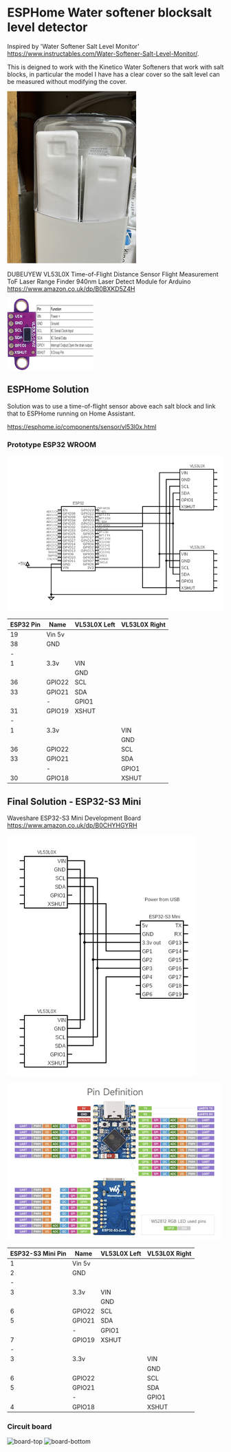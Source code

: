 # ESPHome Water softener blocksalt level detector

Inspired by 'Water Softener Salt Level Monitor' <https://www.instructables.com/Water-Softener-Salt-Level-Monitor/>.

This is deigned to work with the Kinetico Water Softeners that work with salt blocks, in particular the model I have has a clear cover so the salt level can be measured without modifying the cover.

![water-softener](IMG_2202.png)

DUBEUYEW VL53L0X Time-of-Flight Distance Sensor Flight Measurement ToF Laser Range Finder 940nm Laser Detect Module for Arduino
<https://www.amazon.co.uk/dp/B0BXKD5Z4H>

![VL53L0X](VL53L0X.png)

## ESPHome Solution

Solution was to use a time-of-flight sensor above each salt block and link that to ESPHome running on Home Assistant.

<https://esphome.io/components/sensor/vl53l0x.html>

### Prototype ESP32 WROOM

![circuit](circuit.png)

| ESP32 Pin | Name    | VL53L0X Left | VL53L0X Right |
| --------- | ------- | ------------ | ------------- |
| 19        | Vin 5v  |              |               |
| 38        | GND     |              |               |
| -         |         |              |               |
| 1         | 3.3v    | VIN          |               |
|           |         | GND          |               |
| 36        | GPIO22  | SCL          |               |
| 33        | GPIO21  | SDA          |               |
|           | -       | GPIO1        |               |
| 31        | GPIO19  | XSHUT        |               |
| -         |         |              |               |
| 1         | 3.3v    |              | VIN           |
|           |         |              | GND           |
| 36        | GPIO22  |              | SCL           |
| 33        | GPIO21  |              | SDA           |
|           | -       |              | GPIO1         |
| 30        | GPIO18  |              | XSHUT         |

## Final Solution - ESP32-S3 Mini

Waveshare ESP32-S3 Mini Development Board
<https://www.amazon.co.uk/dp/B0CHYHGYRH>

![esp32-s3-mini-circuit](esp32-s3-mini-circuit.png)

![esp32-s3-min](ESP32-S3-Mini.png)

| ESP32-S3 Mini Pin | Name    | VL53L0X Left | VL53L0X Right |
| --------- | ------- | ------------ | ------------- |
| 1         | Vin 5v  |              |               |
| 2         | GND     |              |               |
| -         |         |              |               |
| 3         | 3.3v    | VIN          |               |
|           |         | GND          |               |
| 6         | GPIO22  | SCL          |               |
| 5         | GPIO21  | SDA          |               |
|           | -       | GPIO1        |               |
| 7         | GPIO19  | XSHUT        |               |
| -         |         |              |               |
| 3         | 3.3v    |              | VIN           |
|           |         |              | GND           |
| 6         | GPIO22  |              | SCL           |
| 5         | GPIO21  |              | SDA           |
|           | -       |              | GPIO1         |
| 4         | GPIO18  |              | XSHUT         |

### Circuit board

![board-top](IMG_0212.png)
![board-bottom](IMG_0213.png)
